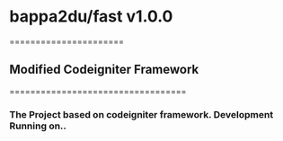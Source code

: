 # bappa2du/fast v1.0.0
======================
## Modified Codeigniter Framework
==================================
### The Project based on codeigniter framework. Development Running on..
